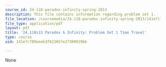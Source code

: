 ```yaml
---
course_id: 24-118-paradox-infinity-spring-2013
description: This file contains information regarding problem set 1.
file_location: /coursemedia/24-118-paradox-infinity-spring-2013/141e7c789eeeb3f623657e37309929bb_MIT24_118S13_ProbSet1.pdf
file_type: application/pdf
layout: pdf
title: '24.118s13 Paradox & Infinity: Problem Set 1 Time Travel'
type: course
uid: 141e7c789eeeb3f623657e37309929bb

---
```

None